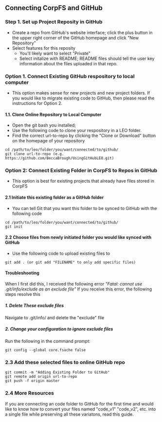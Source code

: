 ## Connecting CorpFS and GitHub

### Step 1. Set up Project Reposity in GitHub
- Create a repo from GitHub's website interface; click the plus button in the upper right corner of the GitHub homepage and click "New Repository"
- Select features for this reposity 
  - You'll likely want to select "Private"
  - Select initalize with README; README files should tell the user key information about the files uploaded in that repo.

### Option 1. Connect Existing GitHub respository to local computer
- This option makes sense for new projects and new project folders. If you would like to migrate existing code to GitHub, then please read the instructions for Option 2. 

#### 1.1. Clone Online Repository to Local Computer 
- Open the git bash you installed; 
- Use the following code to clone your respository in a LEO folder. 
- Find the correct url-to-repo by clicking the "Clone or Download" button on the homepage of your repository
```
cd /path/to/leo/folder/you/want/connected/to/github/
git clone url-to-repo (e.g. https://github.com/BeccaBrough/UsingGitHubLEO.git)
```
### Option 2:  Connect Existing Folder in CorpFS to Repos in GitHub

- This option is best for existing projects that already have files stored in CorpFS 

#### 2.1 Initiate this existing folder as a GitHub folder 
- You can tell Git that you want this folder to be synced to GitHub with the following code 
```
cd /path/to/leo/folder/you/want/connected/to/github/
git init
```

#### 2.2 Choose files from newly initiated folder you would like synced with GitHub
- Use the following code to upload existing files to 
```
git add . (or git add "FILENAME" to only add specific files)
```
#### Troubleshooting
When I first did this, I received the following error 
*"Fatal: cannot use .git/info/exclude as an exclude file"* 
If you receive this error, the following steps resolve this 
##### 1. Delete These exclude files 
Navigate to .git/info/ and delete the "exclude" file 
##### 2. Change your configuration to ignore exclude files 
Run the following in the command prompt: 
```
git config --global core.fsache false 
```
### 2.3 Add these selected files to online GitHub repo
```
git commit -m "Adding Existing Folder to GitHub"
git remote add origin url-to-repo
git push -f origin master 
```

### 2.4 More Resources 
If you are connecting an code folder to GitHub for the first time and would like to know how to convert your files named "code_v1" "code_v2", etc. into a single file while preserving all these variatons, read this guide.

